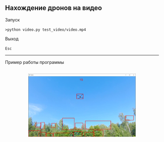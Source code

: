 ## Нахождение дронов на видео

Запуск

`>python video.py test_video/video.mp4`

Выход

`Esc`

---

Пример работы программы

<div style="text-align:center"><img alt="Дрон" src="images/drone00.jpg" width="70%" align="center" vspace="15" hspace="15"></div>

